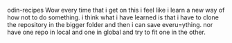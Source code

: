 odin-recipes
Wow every time that i get on this i feel like i learn a new way of how not to do something. i think what i have learned is that i have to clone the repository in the bigger folder and then i can save everu=ything. nor have one repo in local and one in global and try to fit one in the other. 